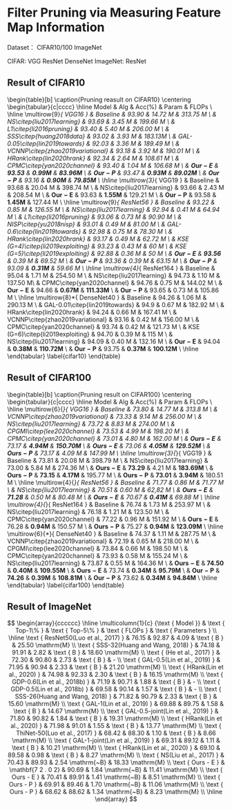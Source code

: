 # Filter Pruning via Measuring Feature Map Information

Dataset： CIFAR10/100  ImageNet

CIFAR: VGG ResNet DenseNet
ImageNet: ResNet

## Result of CIFAR10

\begin{table}[b]
	\caption{Pruning reasult on CIFAR10}
	\centering
	\begin{tabular}{c|cccc}
		\hline Model &  Alg &  Acc(\%) & Param & FLOPs  \\
		\hline \multirow{9}*{ VGG16 } & Baseline  & 93.90 & 14.72 M & 313.75 M \\
		& NS\citep{liu2017learning} & 93.69 & 3.45 M & 199.66 M \\
		& L1\citep{li2016pruning} & 93.40 & 5.40 M & 206.00 M \\
		& SSS\citep{huang2018data} & 93.02 & 3.93 M & 183.13M \\
		& GAL-0.05\citep{lin2019towards} & 92.03 & 3.36 M & 189.49 M \\
		& VCNNP\citep{zhao2019variational} & 93.18 & 3.92 M & 190.01 M \\
		& HRank\citep{lin2020hrank} & 92.34 & 2.64 M & 108.61 M \\
		& CPMC\citep{yan2020channel} & 93.40 & 1.04 M & 106.68 M \\
		& $\mathbf{Our-E}$ & $\mathbf{93.53}$ & $\mathbf{0.99 M}$ & $\mathbf{83.96 M}$ \\
		& $\mathbf{Our-P}$ & 93.47 & $\mathbf{0.93 M}$ & $\mathbf{89.02 M}$ \\
		& $\mathbf{Our-P}$ & 93.16 & $\mathbf{0.90 M}$ & $\mathbf{79.85 M}$ \\
		\hline \multirow{3}*{ VGG19 } &  Baseline & 93.68 & 20.04 M & 398.74 M \\
		& NS\citep{liu2017learning} & 93.66 & 2.43 M & 208.54 M \\
		& $\mathbf{Our-E}$ & 93.63 & $\mathbf{1.55M}$ & 129.21 M \\
		& $\mathbf{Our-P}$ & 93.58 & $\mathbf{1.45M}$ & 127.44 M \\
		\hline \multirow{9}*{ ResNet56 }  & Baseline & 93.22 & 0.85 M & 126.55 M \\
		& NS\citep{liu2017learning} & 92.94 & 0.41 M & 64.94 M \\
		& L1\citep{li2016pruning} & 93.06 & 0.73 M & 90.90 M \\
		& NISP\citep{yu2018nisp} & 93.01 & 0.49 M & 81.00 M \\
		& GAL-0.6\citep{lin2019towards} & 92.98 & 0.75 M & 78.30 M \\
		& HRank\citep{lin2020hrank} & 93.17 & 0.49 M & 62.72 M \\
		& KSE (G=4)\citep{li2019exploiting} & 93.23 & 0.43 M & 60 M \\
		& KSE (G=5)\citep{li2019exploiting} & 92.88 & 0.36 M & 50 M \\
		& $\mathbf{Our-E}$ & $\mathbf{93.56}$ & 0.39 M & 69.52 M \\
		& $\mathbf{Our-P}$ & 93.36 & 0.39 M & 63.15 M \\
		& $\mathbf{Our-P}$ & 93.09 & $\mathbf{0.31 M}$ & 59.66 M \\
		\hline \multirow{4}*{ ResNet164 }  & Baseline & 95.04 & 1.71 M & 254.50 M \\
		& NS\citep{liu2017learning} & 94.73 & 1.10 M & 137.50 M\\
		& CPMC\citep{yan2020channel} & 94.76 & 0.75 M & 144.02 M \\
		& $\mathbf{Our-E}$ & 94.66 & $\mathbf{0.67 M}$ & $\mathbf{111.33 M}$ \\
		& $\mathbf{Our-P}$ & 93.65 & 0.73 M & 105.86 M \\
		\hline \multirow{8}*{ DenseNet40 } & Baseline & 94.26 & 1.06 M & 290.13 M \\
		& GAL-0.01\citep{lin2019towards} & 94.9 & 0.67 M & 182.92 M \\
		& HRank\citep{lin2020hrank} & 94.24 & 0.66 M & 167.41 M \\
		& VCNNP\citep{zhao2019variational} & 93.16 & 0.42 M & 156.00 M \\
		& CPMC\citep{yan2020channel} & 93.74 & 0.42 M & 121.73 M \\
		& KSE (G=6)\citep{li2019exploiting} & 94.70 & 0.39 M & 115 M \\
		& NS\citep{liu2017learning} & 94.09 & 0.40 M & 132.16 M \\
		& $\mathbf{Our-E}$ & 94.04 & $\mathbf{0.38 M}$ & $\mathbf{110.72 M}$ \\
		& $\mathbf{Our-P}$ & 93.75 & $\mathbf{0.37 M}$ & $\mathbf{100.12 M}$ \\
		\hline
	\end{tabular}
	\label{cifar10}
\end{table}

## Result of CIFAR100
\begin{table}[b]
	\caption{Pruning result on CIFAR100}
	\centering
	\begin{tabular}{c|cccc}
		\hline  Model & Alg & Acc(\%) & Param & FLOPs \\
		\hline \multirow{6}{*}{ VGG16 } & Baseline & 73.80 & 14.77 M & 313.8 M \\
		& VCNNP\citep{zhao2019variational} & 73.33 & 9.14 M & 256.00 M \\
		& NS\citep{liu2017learning} & 73.72 & 8.83 M & 274.00 M \\
		& CPGMI\citep{lee2020channel} & 73.53 & 4.99 M & 198.20 M \\
		& CPMC\citep{yan2020channel} & 73.01 & 4.80 M & 162.00 M \\
		& $\mathbf{Ours-E}$ & 73.17 & $\mathbf{4.94 M}$ & $\mathbf{150.70 M}$ \\
		& $\mathbf{Ours-E}$ & 73.06 & $\mathbf{4.05 M}$ & $\mathbf{129.52 M}$ \\
		& $\mathbf{Ours-P}$ & 73.17 & 4.09 M & 147.99 M \\
		\hline \multirow{3}{*}{ VGG19 } &  Baseline & 73.81 & 20.08 M & 398.79 M \\
		&  NS\citep{liu2017learning} & 73.00 & 5.84 M & 274.36 M \\
		&  $\mathbf{Ours-E}$ & $\mathbf{73.29}$ & 4.21 M & $\mathbf{183.69 M}$ \\
		&  $\mathbf{Ours-P}$ & $\mathbf{73.15}$ & $\mathbf{4.17 M}$ & 195.77 M \\
		&  $\mathbf{Ours-P}$ & $\mathbf{73.01}$ & $\mathbf{3.94 M}$ & 180.51 M \\
		\hline \multirow{4}{*}{ ResNet56 } & Baseline  & 71.77 & 0.86 M & 71.77 M \\
		& NS\citep{liu2017learning} & 70.51 & 0.60 M & 62,82 M \\
		& $\mathbf{Ours-E}$ & $\mathbf{71.28}$ & 0.50 M & 80.48 M \\
		& $\mathbf{Ours-E}$ & 70.67 & $\mathbf{0.41 M}$ & 69.88 M \\
		\hline \multirow{4}{*}{ ResNet164 } & Baseline & 76.74 & 1.73 M & 253.97 M \\
		& NS\citep{liu2017learning} & 76.18 & 1.21 M & 123.50 M \\
		& CPMC\citep{yan2020channel} & 77.22 & 0.96 M & 151.92 M \\
		& $\mathbf{Ours-E}$ & 76.28 & $\mathbf{0.94 M}$ & 150.57 M \\
		& $\mathbf{Ours-P}$ & 75.27 & $\mathbf{0.94 M}$ & $\mathbf{123.09 M}$ \\
		\hline \multirow{6}{*}{ DenseNet40 } & Baseline & 74.37 & 1.11 M & 287.75 M \\
		& VCNNP\citep{zhao2019variational} & 72.19 & 0.65 M & 218.00 M \\
		& CPGMI\citep{lee2020channel} & 73.84 & 0.66 M & 198.50 M \\
		& CPMC\citep{yan2020channel} & 73.93 & 0.58 M & 155.24 M \\
		& NS\citep{liu2017learning} & 73.87 & 0.55 M & 164.36 M \\
		& $\mathbf{Ours-E}$  & $\mathbf{74.50}$ & $\mathbf{0.40M}$ & $\mathbf{109.55 M}$ \\
		& $\mathbf{Ours-E}$  & 73.74 & $\mathbf{0.34M}$ & $\mathbf{95.79 M}$ \\
		& $\mathbf{Our-P}$ & $\mathbf{74.26}$ & $\mathbf{0.39M}$ & $\mathbf{108.81M}$ \\
		& $\mathbf{Our-P}$ & 73.62 & $\mathbf{0.34M}$ & $\mathbf{94.84M}$ \\
		\hline
	\end{tabular}
	\label{cifar100}
\end{table}

## Result of ImageNet

$$
\begin{array}{cccccc}
\hline \multicolumn{1}{c} {\text { Model }} & \text { Top-1\% } & \text { Top-5\% } & \text { FLOPs } & \text { Parameters } \\
\hline \text { ResNet50(Luo et al., 2017) } & 76.15 & 92.87 & 4.09 & \text { B } & 25.50 \mathrm{M} \\
\text { SSS-32(Huang and Wang, 2018) } & 74.18 & 91.91 & 2.82 & \text { B } & 18.60 \mathrm{M} \\
\text { (He et al., 2017) } & 72.30 & 90.80 & 2.73 & \text { B } & - \\
\text { GAL-0.5(Lin et al., 2019) } & 71.95 & 90.94 & 2.33 & \text { B } & 21.20 \mathrm{M} \\
\text { HRank(Lin et al., 2020) } & 74.98 & 92.33 & 2.30 & \text { B } & 16.15 \mathrm{M} \\
\text { GDP-0.6(Lin et al., 2018b) } & 71.19 & 90.71 & 1.88 & \text { B } & - \\
\text { GDP-0.5(Lin et al., 2018b) } & 69.58 & 90.14 & 1.57 & \text { B } & - \\
\text { SSS-26(Huang and Wang, 2018) } & 71.82 & 90.79 & 2.33 & \text { B } & 15.60 \mathrm{M} \\
\text { GAL-1(Lin et al., 2019) } & 69.88 & 89.75 & 1.58 & \text { B } & 14.67 \mathrm{M} \\
\text { GAL-0.5-joint(Lin et al., 2019) } & 71.80 & 90.82 & 1.84 & \text { B } & 19.31 \mathrm{M} \\
\text { HRank(Lin et al., 2020) } & 71.98 & 91.01 & 1.55 & \text { B } & 13.77 \mathrm{M} \\
\text { ThiNet-50(Luo et al., 2017) } & 68.42 & 88.30 & 1.10 & \text { B } & 8.66 \mathrm{M} \\
\text { GAL-1-joint(Lin et al., 2019) } & 69.31 & 89.12 & 1.11 & \text { B } & 10.21 \mathrm{M} \\
\text { HRank(Lin et al., 2020) } & 69.10 & 89.58 & 0.98 & \text { B } & 8.27 \mathrm{M} \\
\text { NS(Liu et al., 2017) } & 70.43 & 89.93 & 2.54 \mathrm{~B} & 18.33 \mathrm{M} \\
\text { Ours - E } & \mathbf{7 2 . 0 2} & 90.69 & 1.84 \mathrm{~B} & 11.41 \mathrm{M} \\
\text { Ours - E } & 70.41 & 89.91 & 1.41 \mathrm{~B} & 8.51 \mathrm{M} \\
\text { Ours - P } & 69.91 & 89.46 & 1.70 \mathrm{~B} & 11.06 \mathrm{M} \\
\text { Ours - P } & 68.62 & 88.62 & 1.34 \mathrm{~B} & 8.23 \mathrm{M} \\
\hline
\end{array}
$$

